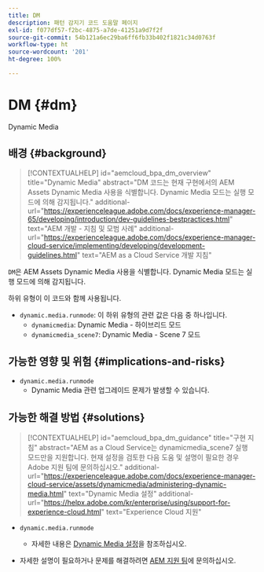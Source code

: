 ```yaml
---
title: DM
description: 패턴 감지기 코드 도움말 페이지
exl-id: f077df57-f2bc-4875-a7de-41251a9d7f2f
source-git-commit: 54b121a6ec29ba6ff6fb33b402f1821c34d0763f
workflow-type: ht
source-wordcount: '201'
ht-degree: 100%

---
```


# DM {#dm}

Dynamic Media

## 배경 {#background}

>[!CONTEXTUALHELP]
>id="aemcloud_bpa_dm_overview"
>title="Dynamic Media"
>abstract="DM 코드는 현재 구현에서의 AEM Assets Dynamic Media 사용을 식별합니다. Dynamic Media 모드는 실행 모드에 의해 감지됩니다."
>additional-url="https://experienceleague.adobe.com/docs/experience-manager-65/developing/introduction/dev-guidelines-bestpractices.html" text="AEM 개발 - 지침 및 모범 사례"
>additional-url="https://experienceleague.adobe.com/docs/experience-manager-cloud-service/implementing/developing/development-guidelines.html" text="AEM as a Cloud Service 개발 지침"

`DM`은 AEM Assets Dynamic Media 사용을 식별합니다. Dynamic Media 모드는 실행 모드에 의해 감지됩니다.

하위 유형이 이 코드와 함께 사용됩니다.

* `dynamic.media.runmode`: 이 하위 유형의 관련 값은 다음 중 하나입니다.
   * `dynamicmedia`: Dynamic Media - 하이브리드 모드
   * `dynamicmedia_scene7`: Dynamic Media - Scene 7 모드

## 가능한 영향 및 위험 {#implications-and-risks}

* `dynamic.media.runmode`
   * Dynamic Media 관련 업그레이드 문제가 발생할 수 있습니다.

## 가능한 해결 방법 {#solutions}

>[!CONTEXTUALHELP]
>id="aemcloud_bpa_dm_guidance"
>title="구현 지침"
>abstract="AEM as a Cloud Service는 dynamicmedia_scene7 실행 모드만을 지원합니다. 현재 설정을 검토한 다음 도움 및 설명이 필요한 경우 Adobe 지원 팀에 문의하십시오."
>additional-url="https://experienceleague.adobe.com/docs/experience-manager-cloud-service/assets/dynamicmedia/administering-dynamic-media.html" text="Dynamic Media 설정"
>additional-url="https://helpx.adobe.com/kr/enterprise/using/support-for-experience-cloud.html" text="Experience Cloud 지원"


* `dynamic.media.runmode`
   * 자세한 내용은 [Dynamic Media 설정](https://experienceleague.adobe.com/docs/experience-manager-cloud-service/assets/dynamicmedia/administering-dynamic-media.html)을 참조하십시오.

* 자세한 설명이 필요하거나 문제를 해결하려면 [AEM 지원 팀](https://helpx.adobe.com/kr/enterprise/using/support-for-experience-cloud.html)에 문의하십시오.
